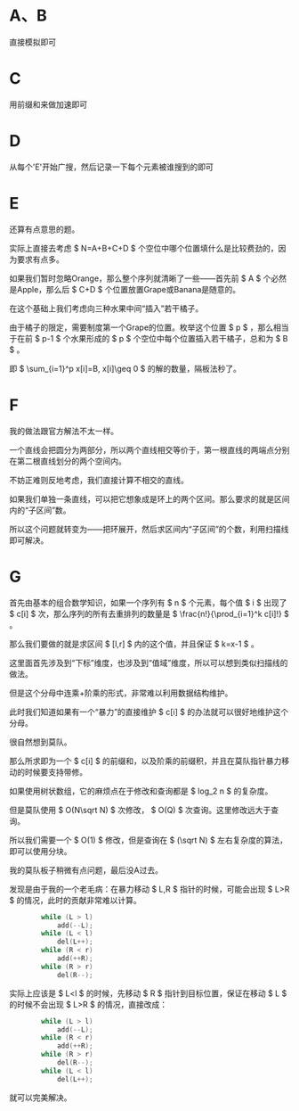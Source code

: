 # A、B

直接模拟即可

# C

用前缀和来做加速即可

# D

从每个'E'开始广搜，然后记录一下每个元素被谁搜到的即可

# E

还算有点意思的题。

实际上直接去考虑 $ N=A+B+C+D $ 个空位中哪个位置填什么是比较费劲的，因为要求有点多。

如果我们暂时忽略Orange，那么整个序列就清晰了一些——首先前 $ A $ 个必然是Apple，那么后 $ C+D $ 个位置放置Grape或Banana是随意的。

在这个基础上我们考虑向三种水果中间“插入”若干橘子。

由于橘子的限定，需要制度第一个Grape的位置。枚举这个位置 $ p $ ，那么相当于在前 $ p-1 $ 个水果形成的 $ p $ 个空位中每个位置插入若干橘子，总和为 $ B $ 。

即 $ \sum_{i=1}^p x[i]=B, x[i]\geq 0 $ 的解的数量，隔板法秒了。

# F

我的做法跟官方解法不太一样。

一个直线会把圆分为两部分，所以两个直线相交等价于，第一根直线的两端点分别在第二根直线划分的两个空间内。

不妨正难则反地考虑，我们直接计算不相交的直线。

如果我们单独一条直线，可以把它想象成是环上的两个区间。那么要求的就是区间内的“子区间”数。

所以这个问题就转变为——把环展开，然后求区间内“子区间”的个数，利用扫描线即可解决。

# G

首先由基本的组合数学知识，如果一个序列有 $ n $ 个元素，每个值 $ i $ 出现了 $ c[i] $ 次，那么序列的所有去重排列的数量是 $ \frac{n!}{\prod_{i=1}^k c[i]!} $ 。

那么我们要做的就是求区间 $ [l,r] $ 内的这个值，并且保证 $ k=x-1 $ 。

这里面首先涉及到“下标”维度，也涉及到“值域”维度，所以可以想到类似扫描线的做法。

但是这个分母中连乘+阶乘的形式，非常难以利用数据结构维护。

此时我们知道如果有一个“暴力”的直接维护 $ c[i] $ 的办法就可以很好地维护这个分母。

很自然想到莫队。

那么所求即为一个 $ c[i] $ 的前缀和，以及阶乘的前缀积，并且在莫队指针暴力移动的时候要支持带修。

如果使用树状数组，它的麻烦点在于修改和查询都是 $ log_2 n $ 的复杂度。

但是莫队使用 $ O(N\sqrt N) $ 次修改， $ O(Q) $ 次查询。这里修改远大于查询。

所以我们需要一个 $ O(1) $ 修改，但是查询在 $ (\sqrt N) $ 左右复杂度的算法，即可以使用分块。

我的莫队板子稍微有点问题，最后没A过去。

发现是由于我的一个老毛病：在暴力移动 $ L,R $ 指针的时候，可能会出现 $ L>R $ 的情况，此时的贡献非常难以计算。

```c++
        while (L > l)
            add(--L);
        while (L < l)
            del(L++);
        while (R < r)
            add(++R);
        while (R > r)
            del(R--);
```
实际上应该是 $ L<l $ 的时候，先移动 $ R $ 指针到目标位置，保证在移动 $ L $ 的时候不会出现 $ L>R $ 的情况，直接改成：

```c++
        while (L > l)
            add(--L);
        while (R < r)
            add(++R);
        while (R > r)
            del(R--);
        while (L < l)
            del(L++);
```
就可以完美解决。